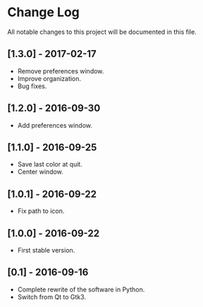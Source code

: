 # Change Log
All notable changes to this project will be documented in this file.

## [1.3.0] - 2017-02-17
  - Remove preferences window.
  - Improve organization.
  - Bug fixes.

## [1.2.0] - 2016-09-30
  - Add preferences window.

## [1.1.0] - 2016-09-25
  - Save last color at quit.
  - Center window.

## [1.0.1] - 2016-09-22
  - Fix path to icon.

## [1.0.0] - 2016-09-22
  - First stable version.

## [0.1] - 2016-09-16
  - Complete rewrite of the software in Python.
  - Switch from Qt to Gtk3.
